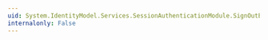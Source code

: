 ```yaml
---
uid: System.IdentityModel.Services.SessionAuthenticationModule.SignOutError
internalonly: False
---
```

